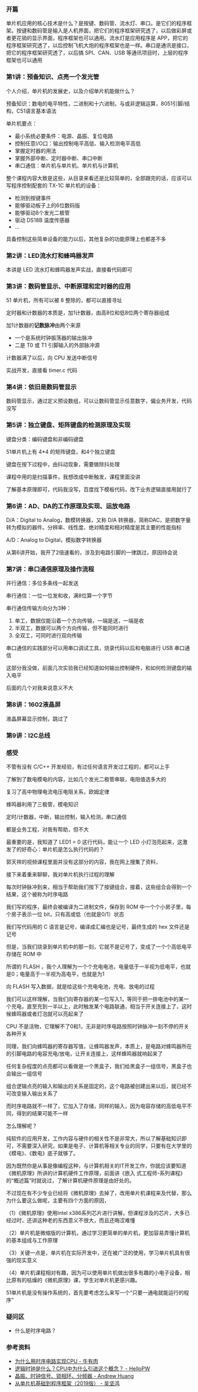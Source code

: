 
### 开篇

单片机应用的核心技术是什么？是按键、数码管、流水灯、串口。是它们的程序框架。按键和数码管是输入是人机界面，把它们的程序框架研究透了，以后做彩屏或者更花销的显示界面，程序框架也可以通用。流水灯是应用程序是 APP，把它的程序框架研究透了，以后控制飞机大炮的程序框架也是一样。串口是通讯是接口，把它的程序框架研究透了，以后搞 SPI、CAN、USB 等通讯项目时，上层的程序框架也可以通用

### 第1讲：预备知识、点亮一个发光管

个人介绍，单片机的发展史，以及介绍单片机能做什么？

预备知识：数电的电平特性，二进制和十六进制，与或非逻辑运算，8051引脚/结构，C51语言基本语法

单片机要点：

- 最小系统必要条件：电源、晶振、复位电路
- 控制任意I/O口：输出控制电平高低、输入检测电平高低
- 掌握定时器的用法
- 掌握外部中断、定时器中断、串口中断
- 串口通信：单片机与单片机、单片机与计算机

整个课程内容大致是这些，从目录来看还是比较简单的，全部跟完的话，应该可以写程序控制配套的 TX-1C 单片机的设备：

- 检测到按键事件
- 能够驱动板子上的6位数码版
- 能够驱动8个发光二极管
- 驱动 DS18B 温度传感器
- ...

具备控制这些简单设备的能力以后，其他复杂的功能原理上也都差不多

### 第2讲：LED流水灯和蜂鸣器发声

本讲是 LED 流水灯和蜂鸣器发声实战，直接看代码即可

### 第3讲：数码管显示、中断原理和定时器的应用

51 单片机，所有可以被 8 整除的，都可以直接寻址

定时器和计数器的本质是，加1计数器，由高8位和低8位两个寄存器组成

加1计数器的**记数脉冲**由两个来源

- 一个是系统时钟振荡器的输出脉冲
- 二是 T0 或 T1 引脚输入的外部脉冲源

计数器满了以后，向 CPU 发送中断信号

实战开发，直接看 timer.c 代码

### 第4讲：依旧是数码管显示

数码管显示，通过定义预设数组，可以让数码管显示任意数字，偏业务开发，代码没写

### 第5讲：独立键盘、矩阵键盘的检测原理及实现

键盘分类：编码键盘和非编码键盘

51单片机上有 4*4 的矩阵键盘，和4个独立键盘

键盘在按下过程中，由抖动现象，需要做除抖处理

课程中用的是扫描事件，我想改成中断触发，课程里面没讲

了解基本原理即可，代码我没写，百度找下模板代码，改下业务逻辑直接用就行了

### 第6讲：AD、DA的工作原理及实现、运放电路

D/A：Digital to Analog，数模转换器，又称 D/A 转换器，简称DAC，是把数字量转为模拟的器件。分辨率、线性度、绝对精度和相对精度是其主要的性能指标

A/D：Analog to Digital，模拟数字转换器

从第6讲开始，我开了2倍速看的，涉及到电路引脚的一律跳过，原因待会说

### 第7讲：串口通信原理及操作流程

并行通信：多位多条线一起发送

串行通信：一位一位发和收，满8位算一个字节

串行通信传输方向分为3种：

1. 单工，数据仅能沿着一个方向传输，一端是送，一端是收
2. 半双工，数据可以两个方向传输，但不能同时进行
3. 全双工，可同时进行双向传输

串口通信的实践部分可以用串口调试工具，烧录代码以后和电脑进行 USB 串口通信

这部分我没做，前面几次实验我已经知道如何输出控制硬件，和如何检测键盘的输入电平

后面的几个对我来说意义不大

### 第8讲：1602液晶屏

液晶屏幕显示控制，跳过了

### 第9讲：I2C总线



### 感受

不管有没有 C/C++ 开发经验，有过任何语言开发过工程的，都可以上手

了解到了数电模电的内容，比如几个发光二极管串联，电阻值选多大的

复习了高中物理电流电压电阻关系，欧姆定律

蜂鸣器利用了三极管，模电知识

定时/计数器，中断，输出控制，输入检测，串口通信

都是业务工程，对我有帮助，但不大

最重要的是，我知道了 LED1 = 0 这行代码，能让一个 LED 小灯泡亮起来，这激发了的好奇心：单片机是怎么执行代码的？

郭天祥的视频课程里面并没有这部分的内容，我在网上搜集了资料，

接下来着重来聊聊，我对单片机执行过程的理解

每次时钟脉冲到来，相当于帮助我们按下了按键组合，接着，这些组合会得到一个结果，这个被称为时序电路

我们写的程序，最终会被编译为二进制文件，保存到 ROM 中一个个小房子里，每个房子表示一位 bit，只有高或低（也就是0/1）状态

我们写代码用的 C 语言是记号，编译成汇编也是记号，最终生成的 hex 文件还是记号

但是，当我们烧录到单片机中的那一刻，它就不是记号了，变成了一个个高低电平存储在 ROM 中

所谓的 FLASH ，我个人理解为一个个充电电池，电量低于一半视为低电平，也就是0；电量高于一半视为高电平，也就是为1

向 FLASH 写入数据，就是给这些个充电电池，充电、放电的过程

我们可以这样理解，当我们向寄存器的某一位写入1，等同于把一排电池中的某一个充电，直至充到一半以上，此时触发某个电路联通，相当于开关连接上了，这时候蜂鸣器或者灯泡就可以亮起来了

CPU 不是活物，它理解不了0和1，无非是时序电路按照时钟脉冲一刻不停的开关各种开关

同理，我们向蜂鸣器的寄存器写值，让蜂鸣器发声，本质上，是电路对蜂鸣器所在的引脚电路的电容充电/放电，让开关连接上，这样蜂鸣器就响起来了

任何复杂程度的点亮都可以看做是一个黑盒子，我们给黑盒子一组信号，黑盒子也会输出一组信号

组合逻辑点亮的输入和输出的关系是固定的，这个电路被创建出来以后，就已经不可改变输入输出关系了

而时序电路就不一样了，它加入了存储，同样的输入，因为电容存储的高低电平不同，得到的结果可能不一样 

怎么理解呢？

纯软件的应用开发，工作内容与硬件的相关性不是非常大，所以了解基础知识即可，不需要深入研究，如果是电子、计算机等相关专业的同学，只要有在大学里的《模电》、《数电》底子就够了。

因为既然你是从事是像编程这种，与计算机相关的IT开发工作，你就应该要知道《微机原理》所讲的计算机硬件工作原理，前面讲《嵌入 式工程师-系列课程》的“概述篇”时就说过，了解计算机硬件原理是由好处的。

不过现在有不少专业已经将《微机原理》去掉了，改用单片机课程来及代替，那么为什么要这么做呢，主要有四个方面的原因，

（1）《微机原理》使用Intel x386系列芯片进行讲解，但课程涉及的芯片，大多已经过时，还讲这种老的东西意义不很大，而且还晦涩难懂

（2）单片机是微缩版的计算机，通过学习更简单的单片机，更加容易弄懂计算机的基本组成与工作原理

（3）关键一点是，单片机在实际开发中，还在被广泛的使用，学习单片机具有很强的现实意义

（4）单片机课程相对有趣，因为可以使用单片机做出很多有趣的小电子设备，相比原有的枯燥的《微机原理》课，学生对单片机更感兴趣。

51单片机是没有操作系统的，首先要考虑怎么来写一个“只要一通电就能运行的程序”

### 疑问区

- 什么是时序电路？


### 参考资料

- [为什么用时序电路实现CPU - 牛有肉](https://www.cnblogs.com/niuyourou/p/12075634.html)
- [逻辑时钟是什么？CPU中为什么引进这个概念？ - HelloPW​](https://zhuanlan.zhihu.com/p/364123042)
- [晶振、时钟信号、锁相环、分频器 - Andrew Huang​](https://www.cnblogs.com/xd-elegant/p/4125853.html)
- [从单片机基础到程序框架（2019版） - 吴坚鸿​](https://static.kancloud.cn/f4nniu/mcu_frame_2019)




